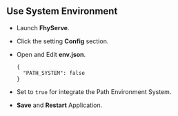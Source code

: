 ## Use System Environment

- Launch **FhyServe**.
- Click the setting **Config** section.
- Open and Edit **env.json**.

	```
	{
	  "PATH_SYSTEM": false
	}
	```

- Set to `true` for integrate the Path Environment System.
- **Save** and **Restart** Application.
